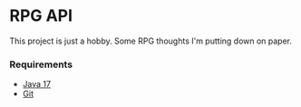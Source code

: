 # RPG API

This project is just a hobby.
Some RPG thoughts I'm putting down on paper.

### Requirements
* [Java 17](https://www.oracle.com/java/technologies/javase/jdk17-archive-downloads.html)
* [Git](https://git-scm.com/)

